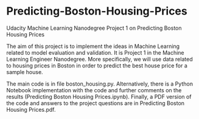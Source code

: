 # Predicting-Boston-Housing-Prices

Udacity Machine Learning Nanodegree Project 1 on Predicting Boston Housing Prices 

The aim of this project is to implement the ideas in Machine Learning related to model evaluation and validation. It is Project 1 in the Machine Learning Engineer Nanodegree. More specifically, we will use data related to housing prices in Boston in order to predict the best house price for a sample house.

The main code is in file boston_housing.py. Alternatively, there is a Python Notebook implementation with the code and further comments on the results (Predicting Boston Housing Prices.ipynb). Finally, a PDF version of the code and answers to the project questions are in Predicting Boston Housing Prices.pdf.